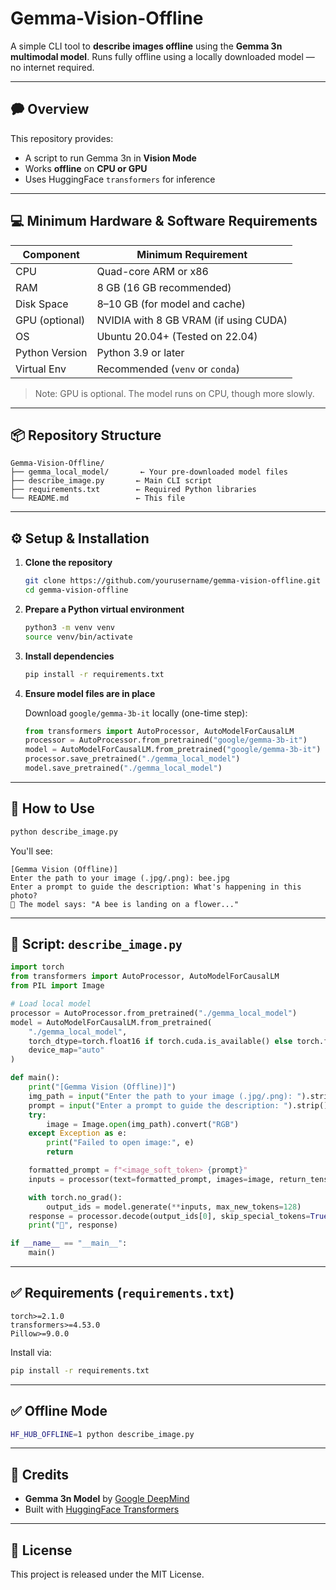# Gemma-Vision-Offline

A simple CLI tool to **describe images offline** using the **Gemma 3n multimodal model**. Runs fully offline using a locally downloaded model — no internet required.

---

## 🗭 Overview

This repository provides:

* A script to run Gemma 3n in **Vision Mode**
* Works **offline** on **CPU or GPU**
* Uses HuggingFace `transformers` for inference

---

## 💻 Minimum Hardware & Software Requirements

| Component      | Minimum Requirement                    |
| -------------- | -------------------------------------- |
| CPU            | Quad-core ARM or x86 |
| RAM            | 8 GB (16 GB recommended)               |
| Disk Space     | 8–10 GB (for model and cache)          |
| GPU (optional) | NVIDIA with 8 GB VRAM (if using CUDA)  |
| OS             | Ubuntu 20.04+ (Tested on 22.04)
| Python Version | Python 3.9 or later                    |
| Virtual Env    | Recommended (`venv` or `conda`)        |

> Note: GPU is optional. The model runs on CPU, though more slowly.

---

## 📦 Repository Structure

```
Gemma-Vision-Offline/
├── gemma_local_model/       ← Your pre-downloaded model files
├── describe_image.py       ← Main CLI script
├── requirements.txt        ← Required Python libraries
└── README.md               ← This file
```

---

## ⚙️ Setup & Installation

1. **Clone the repository**

   ```bash
   git clone https://github.com/yourusername/gemma-vision-offline.git
   cd gemma-vision-offline
   ```

2. **Prepare a Python virtual environment**

   ```bash
   python3 -m venv venv
   source venv/bin/activate
   ```

3. **Install dependencies**

   ```bash
   pip install -r requirements.txt
   ```

4. **Ensure model files are in place**

   Download `google/gemma-3b-it` locally (one-time step):

   ```python
   from transformers import AutoProcessor, AutoModelForCausalLM
   processor = AutoProcessor.from_pretrained("google/gemma-3b-it")
   model = AutoModelForCausalLM.from_pretrained("google/gemma-3b-it")
   processor.save_pretrained("./gemma_local_model")
   model.save_pretrained("./gemma_local_model")
   ```

---


## 🚀 How to Use

```bash
python describe_image.py
```

You'll see:

```
[Gemma Vision (Offline)]
Enter the path to your image (.jpg/.png): bee.jpg
Enter a prompt to guide the description: What's happening in this photo?
🤖 The model says: "A bee is landing on a flower..."
```

---

## 📜 Script: `describe_image.py`

```python
import torch
from transformers import AutoProcessor, AutoModelForCausalLM
from PIL import Image

# Load local model
processor = AutoProcessor.from_pretrained("./gemma_local_model")
model = AutoModelForCausalLM.from_pretrained(
    "./gemma_local_model",
    torch_dtype=torch.float16 if torch.cuda.is_available() else torch.float32,
    device_map="auto"
)

def main():
    print("[Gemma Vision (Offline)]")
    img_path = input("Enter the path to your image (.jpg/.png): ").strip()
    prompt = input("Enter a prompt to guide the description: ").strip()
    try:
        image = Image.open(img_path).convert("RGB")
    except Exception as e:
        print("Failed to open image:", e)
        return

    formatted_prompt = f"<image_soft_token> {prompt}"
    inputs = processor(text=formatted_prompt, images=image, return_tensors="pt").to(model.device)

    with torch.no_grad():
        output_ids = model.generate(**inputs, max_new_tokens=128)
    response = processor.decode(output_ids[0], skip_special_tokens=True)
    print("🤖", response)

if __name__ == "__main__":
    main()
```

---

## ✅ Requirements (`requirements.txt`)

```
torch>=2.1.0
transformers>=4.53.0
Pillow>=9.0.0
```

Install via:

```bash
pip install -r requirements.txt
```

---

## ✅ Offline Mode

```bash
HF_HUB_OFFLINE=1 python describe_image.py
```

---

## 🙏 Credits

* **Gemma 3n Model** by [Google DeepMind](https://deepmind.google)
* Built with [HuggingFace Transformers](https://github.com/huggingface/transformers)

---

## 📌 License

This project is released under the MIT License.
